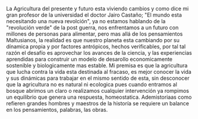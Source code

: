 La Agricultura del presente y futuro   esta viviendo cambios y  como  dice mi gran profesor de la universidad el  doctor Jairo Castaño; "El mundo esta necesitando  una nueva revolción", ya no estamos hablando de la "revolución verde" de la post guerra, nos enfrentamos a un futuro con millones  de personas para alimentar, pero mas allá de  los pensamientos Maltusianos, la realidad es que nuestro planeta esta cambiando por su dínamica propia y por  factores antrópicos, hechos verificables, por tal tal razón el desafío es aprovechar  los avances de la ciencia, y las experiencias aprendidas para  construir un modelo de desarollo  economicamente sostenible y  biologicamente mas estable. Mi premisa es  que la agricultura que lucha contra la vida  esta destinada al fracaso, es mejor conocer la vida y  sus dinámicas para  trabajar  en el mismo sentido  de esta, sin  desconocer que la agricultura no es natural ni ecologica pues  cuando entramos al bosque  abrimos un claro o realizamos cualquier intervención ya  rompimos un equilibrio que genera una respuesta, homeostatica. Ademistoriaas  como refieren grandes hombres y maestros de la historía se requiere un balance en los pensamientos, palabras, las obras. 
